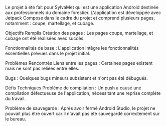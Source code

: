 Le projet à été fait pour SylvaMet qui est une application Android destinée aux professionnels du domaine forestier. L'application est développée avec Jetpack Compose dans le cadre du projet et comprend plusieurs pages, notamment : coupe, martellage, et cubage.

Objectifs Remplis
Création des pages : Les pages coupe, martellage, et cubage ont été réalisées avec succès.

Fonctionnalités de base : L'application intègre les fonctionnalités essentielles prévues dans le projet initial.

Problèmes Rencontrés
Liens entre les pages : Certaines pages existent mais ne sont pas reliées entre elles.

Bugs : Quelques bugs mineurs subsistent et n'ont pas été débugués.

Défis Techniques
Problème de compilation : Un push a causé une compilation défectueuse de l'application, nécessitant une reprise complète du travail.

Problème de sauvegarde : Après avoir fermé Android Studio, le projet ne pouvait plus être ouvert car il n'avait pas été sauvegardé correctement sur le bureau.

